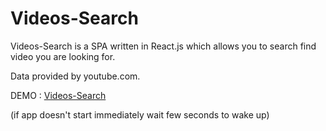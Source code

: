 # Videos-Search

Videos-Search is a SPA written in React.js which allows you to search find video you are looking for.

Data provided by youtube.com.

DEMO : [Videos-Search](https://videos-search.herokuapp.com/#/)  

(if app doesn't start immediately wait few seconds to wake up)


